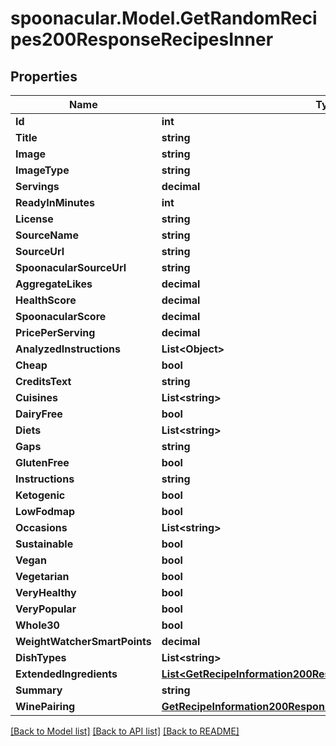# spoonacular.Model.GetRandomRecipes200ResponseRecipesInner

## Properties

Name | Type | Description | Notes
------------ | ------------- | ------------- | -------------
**Id** | **int** |  | 
**Title** | **string** |  | 
**Image** | **string** |  | 
**ImageType** | **string** |  | 
**Servings** | **decimal** |  | 
**ReadyInMinutes** | **int** |  | 
**License** | **string** |  | 
**SourceName** | **string** |  | 
**SourceUrl** | **string** |  | 
**SpoonacularSourceUrl** | **string** |  | 
**AggregateLikes** | **decimal** |  | 
**HealthScore** | **decimal** |  | 
**SpoonacularScore** | **decimal** |  | 
**PricePerServing** | **decimal** |  | 
**AnalyzedInstructions** | **List&lt;Object&gt;** |  | [optional] 
**Cheap** | **bool** |  | 
**CreditsText** | **string** |  | 
**Cuisines** | **List&lt;string&gt;** |  | [optional] 
**DairyFree** | **bool** |  | 
**Diets** | **List&lt;string&gt;** |  | [optional] 
**Gaps** | **string** |  | 
**GlutenFree** | **bool** |  | 
**Instructions** | **string** |  | 
**Ketogenic** | **bool** |  | 
**LowFodmap** | **bool** |  | 
**Occasions** | **List&lt;string&gt;** |  | [optional] 
**Sustainable** | **bool** |  | 
**Vegan** | **bool** |  | 
**Vegetarian** | **bool** |  | 
**VeryHealthy** | **bool** |  | 
**VeryPopular** | **bool** |  | 
**Whole30** | **bool** |  | 
**WeightWatcherSmartPoints** | **decimal** |  | 
**DishTypes** | **List&lt;string&gt;** |  | [optional] 
**ExtendedIngredients** | [**List&lt;GetRecipeInformation200ResponseExtendedIngredientsInner&gt;**](GetRecipeInformation200ResponseExtendedIngredientsInner.md) |  | [optional] 
**Summary** | **string** |  | 
**WinePairing** | [**GetRecipeInformation200ResponseWinePairing**](GetRecipeInformation200ResponseWinePairing.md) |  | [optional] 

[[Back to Model list]](../README.md#documentation-for-models) [[Back to API list]](../README.md#documentation-for-api-endpoints) [[Back to README]](../README.md)


